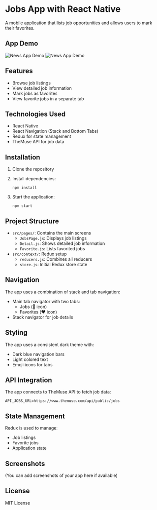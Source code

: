 Jobs App with React Native
==========================

A mobile application that lists job opportunities and allows users to mark their favorites.

App Demo
--------

![News App Demo](https://github.com/dxtaner/Mobile-/tree/master/ReactNative/JobSearchApp/Jobs.gif)
![News App Demo](https://github.com/dxtaner/Mobile-/tree/master/ReactNative/JobSearchApp/Jobs2.gif)

Features
--------

*   Browse job listings
*   View detailed job information
*   Mark jobs as favorites
*   View favorite jobs in a separate tab

Technologies Used
-----------------

*   React Native
*   React Navigation (Stack and Bottom Tabs)
*   Redux for state management
*   TheMuse API for job data

Installation
------------

1.  Clone the repository
2.  Install dependencies:
    
        npm install
    
3.  Start the application:
    
        npm start
    

Project Structure
-----------------

*   `src/pages/`: Contains the main screens
    *   `JobsPage.js`: Displays job listings
    *   `Detail.js`: Shows detailed job information
    *   `Favorite.js`: Lists favorited jobs
*   `src/context/`: Redux setup
    *   `reducers.js`: Combines all reducers
    *   `store.js`: Initial Redux store state

Navigation
----------

The app uses a combination of stack and tab navigation:

*   Main tab navigator with two tabs:
    *   Jobs (💼 icon)
    *   Favorites (❤️ icon)
*   Stack navigator for job details

Styling
-------

The app uses a consistent dark theme with:

*   Dark blue navigation bars
*   Light colored text
*   Emoji icons for tabs

API Integration
---------------

The app connects to TheMuse API to fetch job data:

    API_JOBS_URL=https://www.themuse.com/api/public/jobs

State Management
----------------

Redux is used to manage:

*   Job listings
*   Favorite jobs
*   Application state

Screenshots
-----------

(You can add screenshots of your app here if available)

License
-------

MIT License
